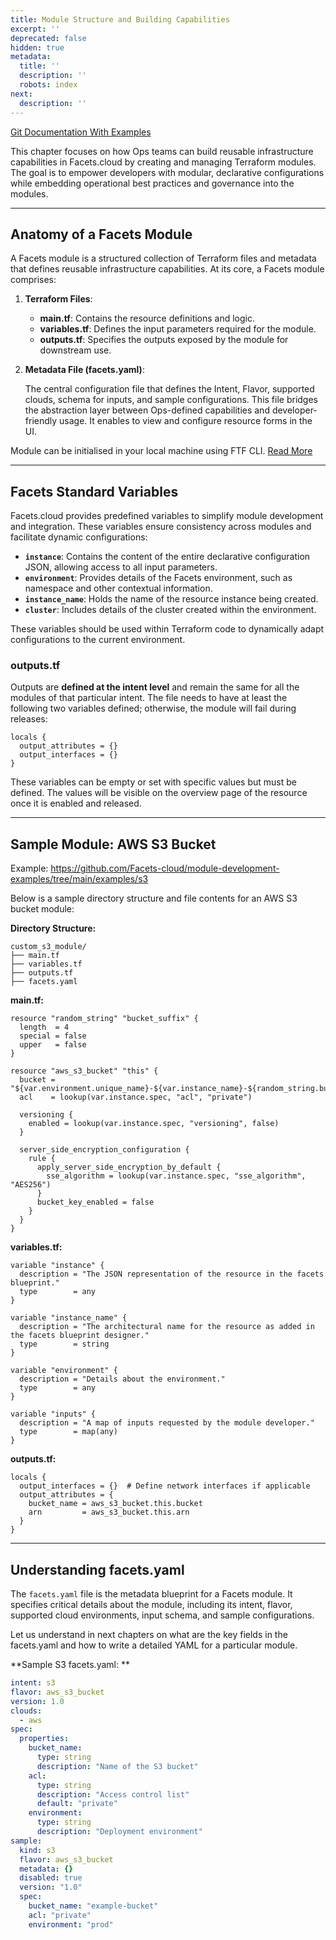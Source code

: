 ```yaml
---
title: Module Structure and Building Capabilities
excerpt: ''
deprecated: false
hidden: true
metadata:
  title: ''
  description: ''
  robots: index
next:
  description: ''
---
```

[Git Documentation With Examples](https://github.com/Facets-cloud/module-development-examples/tree/main)

This chapter focuses on how Ops teams can build reusable infrastructure capabilities in Facets.cloud by creating and managing Terraform modules. The goal is to empower developers with modular, declarative configurations while embedding operational best practices and governance into the modules.

***

## Anatomy of a Facets Module

A Facets module is a structured collection of Terraform files and metadata that defines reusable infrastructure capabilities. At its core, a Facets module comprises:

1. **Terraform Files**:

   - **main.tf**: Contains the resource definitions and logic.
   - **variables.tf**: Defines the input parameters required for the module.
   - **outputs.tf**: Specifies the outputs exposed by the module for downstream use.

2. **Metadata File (facets.yaml)**: 

   The central configuration file that defines the Intent, Flavor, supported clouds, schema for inputs, and sample configurations. This file bridges the abstraction layer between Ops-defined capabilities and developer-friendly usage. It enables to view and configure resource forms in the UI.

Module can be initialised in your local machine using FTF CLI. [Read More](https://github.com/Facets-cloud/module-development-cli/blob/main/README.md)

***

## Facets Standard Variables

Facets.cloud provides predefined variables to simplify module development and integration. These variables ensure consistency across modules and facilitate dynamic configurations:

- **`instance`**: Contains the content of the entire declarative configuration JSON, allowing access to all input parameters.
- **`environment`**: Provides details of the Facets environment, such as namespace and other contextual information.
- **`instance_name`**: Holds the name of the resource instance being created.
- **`cluster`**: Includes details of the cluster created within the environment.

These variables should be used within Terraform code to dynamically adapt configurations to the current environment.

### **outputs.tf**

Outputs are **defined at the intent level** and remain the same for all the modules of that particular intent. The file needs to have at least the following two variables defined; otherwise, the module will fail during releases:

```hcl
locals {
  output_attributes = {}
  output_interfaces = {}
}
```

These variables can be empty or set with specific values but must be defined. The values will be visible on the overview page of the resource once it is enabled and released.

***

## Sample Module: AWS S3 Bucket

Example: <https://github.com/Facets-cloud/module-development-examples/tree/main/examples/s3>

Below is a sample directory structure and file contents for an AWS S3 bucket module:

**Directory Structure:**

```
custom_s3_module/
├── main.tf
├── variables.tf
├── outputs.tf
├── facets.yaml
```

**main.tf:**

```hcl hcl
resource "random_string" "bucket_suffix" {
  length  = 4
  special = false
  upper   = false
}

resource "aws_s3_bucket" "this" {
  bucket = "${var.environment.unique_name}-${var.instance_name}-${random_string.bucket_suffix.result}"
  acl    = lookup(var.instance.spec, "acl", "private")

  versioning {
    enabled = lookup(var.instance.spec, "versioning", false)
  }

  server_side_encryption_configuration {
    rule {
      apply_server_side_encryption_by_default {
        sse_algorithm = lookup(var.instance.spec, "sse_algorithm", "AES256")
      }
      bucket_key_enabled = false
    }
  }
}
```

**variables.tf:**

```hcl hcl
variable "instance" {
  description = "The JSON representation of the resource in the facets blueprint."
  type        = any
}

variable "instance_name" {
  description = "The architectural name for the resource as added in the facets blueprint designer."
  type        = string
}

variable "environment" {
  description = "Details about the environment."
  type        = any
}

variable "inputs" {
  description = "A map of inputs requested by the module developer."
  type        = map(any)
}
```

**outputs.tf:**

```hcl hcl
locals {
  output_interfaces = {}  # Define network interfaces if applicable
  output_attributes = {
    bucket_name = aws_s3_bucket.this.bucket
    arn         = aws_s3_bucket.this.arn
  }
}
```

***

## Understanding facets.yaml

The `facets.yaml` file is the metadata blueprint for a Facets module. It specifies critical details about the module, including its intent, flavor, supported cloud environments, input schema, and sample configurations. 

Let us understand in next chapters on what are the key fields in the facets.yaml and how to write a detailed YAML for a particular module. 

**Sample S3 facets.yaml: **

```yaml
intent: s3
flavor: aws_s3_bucket
version: 1.0
clouds:
  - aws
spec:
  properties:
    bucket_name:
      type: string
      description: "Name of the S3 bucket"
    acl:
      type: string
      description: "Access control list"
      default: "private"
    environment:
      type: string
      description: "Deployment environment"
sample:
  kind: s3
  flavor: aws_s3_bucket
  metadata: {}
  disabled: true
  version: "1.0"
  spec:
    bucket_name: "example-bucket"
    acl: "private"
    environment: "prod"
```